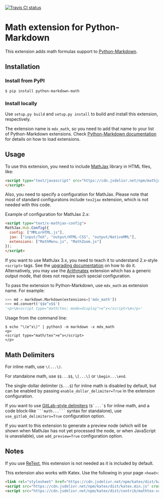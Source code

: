 [![Travis CI status](https://api.travis-ci.org/mitya57/python-markdown-math.svg)][Travis]

[Travis]: https://travis-ci.org/mitya57/python-markdown-math

Math extension for Python-Markdown
==================================

This extension adds math formulas support to [Python-Markdown].

[Python-Markdown]: https://github.com/Python-Markdown/markdown

Installation
------------

### Install from PyPI

```
$ pip install python-markdown-math
```

### Install locally

Use `setup.py build` and `setup.py install` to build and install this
extension, respectively.

The extension name is `mdx_math`, so you need to add that name to your
list of Python-Markdown extensions.
Check [Python-Markdown documentation] for details on how to load
extensions.

[Python-Markdown documentation]: https://python-markdown.github.io/reference/#extensions

Usage
-----

To use this extension, you need to include [MathJax] library in HTML files, like:

```html
<script type="text/javascript" src="https://cdn.jsdelivr.net/npm/mathjax@2/MathJax.js">
</script>
```

[MathJax]: https://www.mathjax.org/

Also, you need to specify a configuration for MathJax. Please note that
most of standard configuratons include `tex2jax` extension, which is not needed
with this code.

Example of configuration for MathJax 2.x:

```html
<script type="text/x-mathjax-config">
MathJax.Hub.Config({
  config: ["MMLorHTML.js"],
  jax: ["input/TeX", "output/HTML-CSS", "output/NativeMML"],
  extensions: ["MathMenu.js", "MathZoom.js"]
});
</script>
```

If you want to use MathJax 3.x, you need to teach it to understand 2.x-style
`<script>` tags. See the [upgrading documentation] on how to do it.
Alternatively, you may use the [Arithmatex] extension which has a generic
output mode, that does not require such special configuration.

To pass the extension to Python-Markdown, use `mdx_math` as extension name.
For example:

```python
>>> md = markdown.Markdown(extensions=['mdx_math'])
>>> md.convert('$$e^x$$')
'<p>\n<script type="math/tex; mode=display">e^x</script>\n</p>'
```

Usage from the command line:

```
$ echo "\(e^x\)" | python3 -m markdown -x mdx_math
<p>
<script type="math/tex">e^x</script>
</p>
```

[upgrading documentation]: https://docs.mathjax.org/en/latest/upgrading/v2.html#math-script-example
[Arithmatex]: https://facelessuser.github.io/pymdown-extensions/extensions/arithmatex/

Math Delimiters
---------------

For inline math, use `\(...\)`.

For standalone math, use `$$...$$`, `\[...\]` or `\begin...\end`.

The single-dollar delimiter (`$...$`) for inline math is disabled by
default, but can be enabled by passing `enable_dollar_delimiter=True`
in the extension configuration.

If you want to use [GitLab-style delimiters] (``$`...`$`` for inline math,
and a code block-like `` ```math...``` `` syntax for standalone), use
`use_gitlab_delimiters=True` configuration option.

If you want to this extension to generate a preview node (which will be shown
when MathJax has not yet processed the node, or when JavaScript is unavailable),
use `add_preview=True` configuration option.

[GitLab-style delimiters]: https://gitlab.com/gitlab-org/gitlab/blob/master/doc/user/markdown.md#math

Notes
-----

If you use [ReText](https://github.com/retext-project/retext), this extension
is not needed as it is included by default.

This extension also works with Katex.  Use the following in your page `<head>`:

```html
<link rel="stylesheet" href="https://cdn.jsdelivr.net/npm/katex/dist/katex.min.css" crossorigin="anonymous">
<script src="https://cdn.jsdelivr.net/npm/katex/dist/katex.min.js" crossorigin="anonymous"></script>
<script src="https://cdn.jsdelivr.net/npm/katex/dist/contrib/mathtex-script-type.min.js" defer></script>
```
